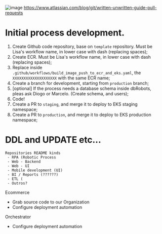 ![image](https://user-images.githubusercontent.com/49169467/157120168-1e01c50c-2c67-4652-a036-edb9a9f4fff6.png)
https://www.atlassian.com/blog/git/written-unwritten-guide-pull-requests

# Initial process development.

1. Create Github code repository, base on `template` repository. Must be Lisa's workflow name, in lower case with dash (replacing spaces);
2. Create ECR. Must be Lisa's workflow name, in lower case with dash (replacing spaces);
3. Replace inside `.github/workflows/build_image_push_to_ecr_and_eks.yaml`, the `XXXXXXXXXXXXXXXXXXXX` with the same ECR name;
4. Create a branch for development, starting from `production` branch;
5. [optional] If the process needs a database schema inside dbRobots, pleas ask Diogo or Marcelo. (Create schema, and users);
6. Code!
7. Create a PR to `staging`, and merge it to deploy to EKS staging namespace;
8. Create a PR to `production`, and merge it to deploy to EKS production namespace;


# DDL and UPDATE etc...


```
Repositories README kinds
 - RPA (Robotic Process
 - Web - Backend 
 - Web - UI
 - Mobile development (UI)
 - BI / Reports (??????)
 - ETL (
 - Outros?
```


Ecommerce
 - Grab source code to our Organization
 - Configure deployment automation

Orchestrator
 - Configure deployment automation

